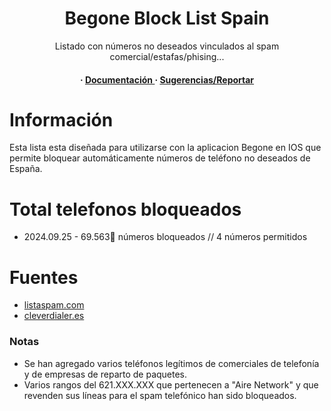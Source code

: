 <div align='center'>
  <h1>Begone Block List Spain</h1>
  <p>Listado con números no deseados vinculados al spam comercial/estafas/phising...</p>
  <h4> <span> · </span> <a href="https://github.com/loft17/Begone-spam-list/edit/main/README.md"> Documentación </a> <span> · </span> <a href="https://github.com/loft17/Begone-spam-list/issues"> Sugerencias/Reportar </a>
  </h4>
</div>


# Información
Esta lista esta diseñada para utilizarse con la aplicacion Begone en IOS que permite bloquear automáticamente números de teléfono no deseados de España.


# Total telefonos bloqueados
- 2024.09.25 -   69.563📵 números bloqueados // 4 números permitidos


# Fuentes
- [listaspam.com](https://www.listaspam.com/)
- [cleverdialer.es](https://www.cleverdialer.es/)

### Notas
- Se han agregado varios teléfonos legítimos de comerciales de telefonía y de empresas de reparto de paquetes.
- Varios rangos del 621.XXX.XXX que pertenecen a "Aire Network" y que revenden sus líneas para el spam telefónico han sido bloqueados.

